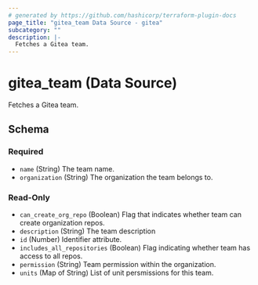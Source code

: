```yaml
---
# generated by https://github.com/hashicorp/terraform-plugin-docs
page_title: "gitea_team Data Source - gitea"
subcategory: ""
description: |-
  Fetches a Gitea team.
---
```


# gitea_team (Data Source)

Fetches a Gitea team.



<!-- schema generated by tfplugindocs -->
## Schema

### Required

- `name` (String) The team name.
- `organization` (String) The organization the team belongs to.

### Read-Only

- `can_create_org_repo` (Boolean) Flag that indicates whether team can create organization repos.
- `description` (String) The team description
- `id` (Number) Identifier attribute.
- `includes_all_repositories` (Boolean) Flag indicating whether team has access to all repos.
- `permission` (String) Team permission within the organization.
- `units` (Map of String) List of unit persmissions for this team.


